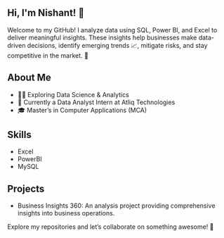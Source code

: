 ## Hi, I'm Nishant! 👋 

Welcome to my GitHub! I analyze data using SQL, Power BI, and Excel to deliver meaningful insights. These insights help businesses make data-driven decisions, identify emerging trends 📈, mitigate risks, and stay competitive in the market. 🚀

## About Me
- 👨‍💻 Exploring Data Science & Analytics
- 🌱 Currently a Data Analyst Intern at Atliq Technologies
- 🎓 Master’s in Computer Applications (MCA)

## Skills 
- Excel
- PowerBI
- MySQL

## Projects
- Business Insights 360: An analysis project providing comprehensive insights into business operations.



Explore my repositories and let’s collaborate on something awesome! 🚀
